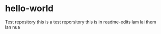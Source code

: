 # hello-world
Test repository
this is a test reporsitory
this is in readme-edits
lam lai them lan nua
